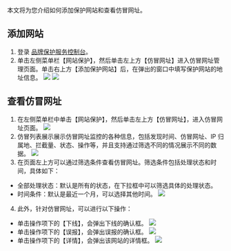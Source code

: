 本文将为您介绍如何添加保护网站和查看仿冒网址。

## 添加网站
1. 登录 [品牌保护服务控制台](https://buy.cloud.tencent.com/bps)。
2. 单击左侧菜单栏【网站保护】，然后单击左上方【仿冒网址】进入仿冒网址管理页面。单击右上方【添加保护网站】后，在弹出的窗口中填写保护网站的地址信息。
![](https://main.qcloudimg.com/raw/9b84a4288f3431a5ca5073adf39ce503.png)
![](https://main.qcloudimg.com/raw/a5493fd49f4dab5b8d700ac2e2a8ba87.png)


## 查看仿冒网址
1. 在左侧菜单栏中单击【网站保护】，然后单击左上方【仿冒网址】，进入仿冒网址页面。
![](https://main.qcloudimg.com/raw/62649ec6fd4fe56e6561c98a9a0c914e.png)
2. 仿冒列表展示展示仿冒网址监控的各种信息，包括发现时间、仿冒网址、IP 归属地、拦截量、状态、操作等，并且支持通过筛选不同的情况展示不同的数据。
![](https://main.qcloudimg.com/raw/52b7f2860b6e2be1e5c7c0c6c17f48ed.png)
3. 在页面左上方可以通过筛选条件查看仿冒网址。筛选条件包括处理状态和时间，具体如下：
 - 全部处理状态：默认是所有的状态，在下拉框中可以筛选具体的处理状态。
 - 时间条件：默认是最近一个月，可以选择其他时间。
![](https://main.qcloudimg.com/raw/fb31f749f14af9f88ead39f75dd3f0f6.png)
4. 此外，针对仿冒网址，可以进行以下操作：
 - 单击操作项下的【下线】，会弹出下线的确认框。
![](https://main.qcloudimg.com/raw/83186e04e7d22cd6d393cdc22da9e542.png)
 - 单击操作项下的【误报】，会弹出误报的确认框。
![](https://main.qcloudimg.com/raw/c7c4535f903d80f8d893ff804f801bbc.png)
 - 单击操作项下的【详情】，会弹出该网站的详情框。
![](https://main.qcloudimg.com/raw/a6d04251eecc16fa4c9d94150a199c3c.png)

